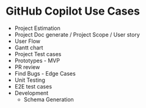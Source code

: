 # GitHub Copilot Use Cases 
- Project Estimation 
- Project Doc generate  / Project Scope / User story 
- User Flow
- Gantt chart
- Project Test cases 
- Prototypes - MVP  
- PR review 
- Find Bugs - Edge Cases 
- Unit Testing 
- E2E test cases 
- Development 
    - Schema Generation 
